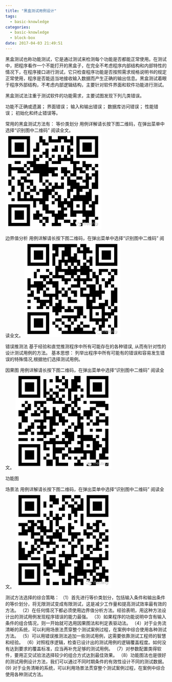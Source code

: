 ```yaml
---
title: "黑盒测试用例设计"
tags:
  - basic-knowledge
categories:
  - basic-knowledge
  - block-box
date: 2017-04-03 21:49:51
---
```

黑盒测试也称功能测试，它是通过测试来检测每个功能是否都能正常使用。在测试中，把程序看作一个不能打开的黑盒子，在完全不考虑程序内部结构和内部特性的情况下，在程序接口进行测试，它只检查程序功能是否按照需求规格说明书的规定正常使用，程序是否能适当地接收输入数据而产生正确的输出信息。黑盒测试着眼于程序外部结构，不考虑内部逻辑结构，主要针对软件界面和软件功能进行测试。
<!--more-->
黑盒测试法注重于测试软件的功能需求，主要试图发现下列几类错误。

功能不正确或遗漏；
界面错误；
输入和输出错误；
数据库访问错误；
性能错误；
初始化和终止错误等。

常用的黑盒测试方法有：
等价类划分
用例详解请长按下图二维码，在弹出菜单中选择“识别图中二维码” 阅读全文。
![](黑盒测试用例设计\1.jpg)


边界值分析
用例详解请长按下图二维码，在弹出菜单中选择“识别图中二维码” 阅读全文。
![](黑盒测试用例设计\2.jpg)


错误推测法
基于经验和直觉推测程序中所有可能存在的各种错误, 从而有针对性的设计测试用例的方法。
基本思想：
列举出程序中所有可能有的错误和容易发生错误的特殊情况,根据他们选择测试用例。

因果图
用例详解请长按下图二维码，在弹出菜单中选择“识别图中二维码” 阅读全文。
![](黑盒测试用例设计\3.jpg)

功能图


场景法
用例详解请长按下图二维码，在弹出菜单中选择“识别图中二维码” 阅读全文。
![](黑盒测试用例设计\4.jpg)

测试方法选择的综合策略：
（1）首先进行等价类划分，包括输入条件和输出条件的等价划分，将无限测试变成有限测试，这是减少工作量和提高测试效率最有效的方法。
（2）在任何情况下都必须使用边界值分析方法。经验表明，用这种方法设计出的测试用例发现程序错误的能力最强。
（3）如果程序的功能说明中含有输入条件的组合情况，则一开始就可选用因果图法和判定表驱动法。
（4）对于业务流清晰的系统，可以利用场景法贯穿整个测试案例过程，在案例中综合使用各种测试方法。
（5）可以用错误推测法追加一些测试用例，这需要依靠测试工程师的智慧和经验。
（6）对照程序逻辑，检查已设计出的测试用例的逻辑覆盖程度。如何没有达到要求的覆盖标准，应当再补充足够的测试用例。
（7）对参数配置类得软件，要用正交试验法选择较少的组合方式达到最佳效果。
（8）功能图法也是很好的测试用例设计方法，我们可以通过不同时期条件的有效性设计不同的测试数据。
 (9) 对于业务清晰的系统，可以利用场景法贯穿整个测试案例过程，在案例中综合使用各种测试方法。

